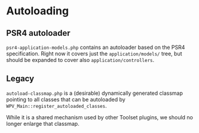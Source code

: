 # Autoloading

## PSR4 autoloader

`psr4-application-models.php` contains an autoloader based on the PSR4 specification. Right now it covers just the `application/models/` tree, but should be expanded to cover also `application/controllers`.

## Legacy

`autoload-classmap.php` is a (desirable) dynamically generated classmap pointing to all classes that can be autoloaded by `WPV_Main::register_autoloaded_classes`.

While it is a shared mechanism used by other Toolset plugins, we should no longer enlarge that classmap.
